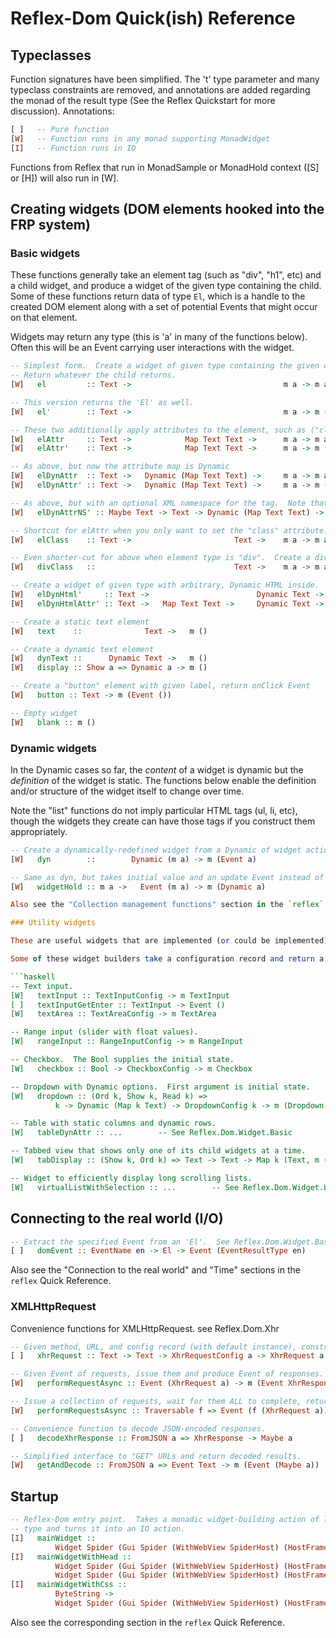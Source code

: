 # Reflex-Dom Quick(ish) Reference

## Typeclasses

Function signatures have been simplified. The 't' type parameter and many typeclass constraints are removed, and annotations are added regarding the monad of the result type (See the Reflex Quickstart for more discussion).  Annotations:

```haskell
[ ]   -- Pure function
[W]   -- Function runs in any monad supporting MonadWidget
[I]   -- Function runs in IO
```

Functions from Reflex that run in MonadSample or MonadHold context ([S] or [H]) will also run in [W].

## Creating widgets (DOM elements hooked into the FRP system)

### Basic widgets

These functions generally take an element tag (such as "div", "h1", etc) and a child widget, and produce a widget of the given type containing the child.  Some of these functions return data of type `El`, which is a handle to the created DOM element along with a set of potential Events that might occur on that element.

Widgets may return any type (this is 'a' in many of the functions below).  Often this will be an Event carrying user interactions with the widget.

```haskell
-- Simplest form.  Create a widget of given type containing the given child.
-- Return whatever the child returns.
[W]   el         :: Text ->                                  m a -> m a

-- This version returns the 'El' as well.
[W]   el'        :: Text ->                                  m a -> m (El, a)

-- These two additionally apply attributes to the element, such as ("class" =: "blah")
[W]   elAttr     :: Text ->            Map Text Text ->      m a -> m a
[W]   elAttr'    :: Text ->            Map Text Text ->      m a -> m (El, a)

-- As above, but now the attribute map is Dynamic
[W]   elDynAttr  :: Text ->   Dynamic (Map Text Text) ->     m a -> m a
[W]   elDynAttr' :: Text ->   Dynamic (Map Text Text) ->     m a -> m (El, a)

-- As above, but with an optional XML namespace for the tag.  Note that this does *not* set the 'xmlns' attribute.  See https://www.w3.org/TR/DOM-Level-2-Core/core.html#ID-DocCrElNS
[W]   elDynAttrNS' :: Maybe Text -> Text -> Dynamic (Map Text Text) -> m a -> m (El, a)

-- Shortcut for elAttr when you only want to set the "class" attribute.
[W]   elClass    :: Text ->                       Text ->    m a -> m a

-- Even shorter-cut for above when element type is "div".  Create a div of given class.
[W]   divClass   ::                               Text ->    m a -> m a

-- Create a widget of given type with arbitrary, Dynamic HTML inside.
[W]   elDynHtml'     :: Text ->                        Dynamic Text ->   m El
[W]   elDynHtmlAttr' :: Text ->   Map Text Text ->     Dynamic Text ->   m El

-- Create a static text element
[W]   text    ::              Text ->   m ()

-- Create a dynamic text element
[W]   dynText ::      Dynamic Text ->   m ()
[W]   display :: Show a => Dynamic a -> m ()

-- Create a "button" element with given label, return onClick Event
[W]   button :: Text -> m (Event ())

-- Empty widget
[W]   blank :: m ()
```

### Dynamic widgets

In the Dynamic cases so far, the *content* of a widget is dynamic but the *definition* of the widget is static.  The functions below enable the definition and/or structure of the widget itself to change over time.

Note the "list" functions do not imply particular HTML tags (ul, li, etc), though the widgets they create can have those tags if you construct them appropriately.

```haskell
-- Create a dynamically-redefined widget from a Dynamic of widget actions.
[W]   dyn        ::        Dynamic (m a) -> m (Event a)

-- Same as dyn, but takes initial value and an update Event instead of a Dynamic.
[W]   widgetHold :: m a ->   Event (m a) -> m (Dynamic a)

Also see the "Collection management functions" section in the `reflex` Quick Reference.

### Utility widgets

These are useful widgets that are implemented (or could be implemented) in terms of the low-level widgets above.

Some of these widget builders take a configuration record and return a record containing Events or other useful data associated with the created widget (similar to 'El').  The configuration records have default values, so you can just supply 'def'.  See Reflex/Dom/Widget/Input.hs for record fields (Lenses are provided).

```haskell
-- Text input.
[W]   textInput :: TextInputConfig -> m TextInput
[ ]   textInputGetEnter :: TextInput -> Event ()
[W]   textArea :: TextAreaConfig -> m TextArea

-- Range input (slider with float values).
[W]   rangeInput :: RangeInputConfig -> m RangeInput

-- Checkbox.  The Bool supplies the initial state.
[W]   checkbox :: Bool -> CheckboxConfig -> m Checkbox

-- Dropdown with Dynamic options.  First argument is initial state.
[W]   dropdown :: (Ord k, Show k, Read k) =>
          k -> Dynamic (Map k Text) -> DropdownConfig k -> m (Dropdown k)

-- Table with static columns and dynamic rows.
[W]   tableDynAttr :: ...        -- See Reflex.Dom.Widget.Basic

-- Tabbed view that shows only one of its child widgets at a time.
[W]   tabDisplay :: (Show k, Ord k) => Text -> Text -> Map k (Text, m ()) -> m ()

-- Widget to efficiently display long scrolling lists.
[W]   virtualListWithSelection :: ...        -- See Reflex.Dom.Widget.Lazy
```

## Connecting to the real world (I/O)

```haskell
-- Extract the specified Event from an 'El'.  See Reflex.Dom.Widget.Basic
[ ]   domEvent :: EventName en -> El -> Event (EventResultType en)
```

Also see the "Connection to the real world" and "Time" sections in the `reflex` Quick Reference.

### XMLHttpRequest

Convenience functions for XMLHttpRequest.  see Reflex.Dom.Xhr

```haskell
-- Given method, URL, and config record (with default instance), construct a request.
[ ]   xhrRequest :: Text -> Text -> XhrRequestConfig a -> XhrRequest a

-- Given Event of requests, issue them and produce Event of responses.
[W]   performRequestAsync :: Event (XhrRequest a) -> m (Event XhrResponse)

-- Issue a collection of requests, wait for them ALL to complete, return collected results.
[W]   performRequestsAsync :: Traversable f => Event (f (XhrRequest a)) -> m (Event (f XhrResponse))

-- Convenience function to decode JSON-encoded responses.
[ ]   decodeXhrResponse :: FromJSON a => XhrResponse -> Maybe a

-- Simplified interface to "GET" URLs and return decoded results.
[W]   getAndDecode :: FromJSON a => Event Text -> m (Event (Maybe a))
```

## Startup

```haskell
-- Reflex-Dom entry point.  Takes a monadic widget-building action of lengthy
-- type and turns it into an IO action.
[I]   mainWidget ::
          Widget Spider (Gui Spider (WithWebView SpiderHost) (HostFrame Spider)) () -> IO ()
[I]   mainWidgetWithHead ::
          Widget Spider (Gui Spider (WithWebView SpiderHost) (HostFrame Spider)) () ->
          Widget Spider (Gui Spider (WithWebView SpiderHost) (HostFrame Spider)) () -> IO ()
[I]   mainWidgetWithCss ::
          ByteString ->
          Widget Spider (Gui Spider (WithWebView SpiderHost) (HostFrame Spider)) () -> IO ()
```

Also see the corresponding section in the `reflex` Quick Reference.
